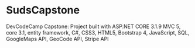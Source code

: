 # SudsCapstone
DevCodeCamp Capstone:
Project built with ASP.NET CORE 3.1.9 MVC 5, core 3.1, entity framework, C#, CSS3, HTML5, Bootstrap 4, JavaScript, SQL, GoogleMaps API, GeoCode API, Stripe API
